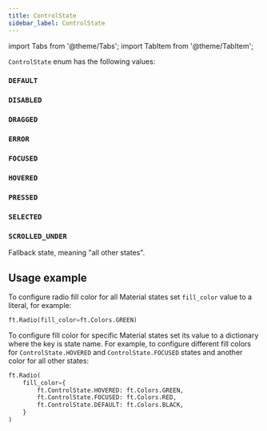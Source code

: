 ```yaml
---
title: ControlState
sidebar_label: ControlState
---
```

import Tabs from '@theme/Tabs';
import TabItem from '@theme/TabItem';

`ControlState` enum has the following values:

### `DEFAULT`

### `DISABLED`

### `DRAGGED`

### `ERROR`
### `FOCUSED`

### `HOVERED`
### `PRESSED`
### `SELECTED`
### `SCROLLED_UNDER`

Fallback state, meaning "all other states".

## Usage example

To configure radio fill color for all Material states set `fill_color` value to a literal, for example:

```python
ft.Radio(fill_color=ft.Colors.GREEN)
```

To configure fill color for specific Material states set its value to a dictionary where the key is state name. For
example, to configure different fill colors for `ControlState.HOVERED` and `ControlState.FOCUSED` states and another
color for all other states:

```python
ft.Radio(
    fill_color={
        ft.ControlState.HOVERED: ft.Colors.GREEN,
        ft.ControlState.FOCUSED: ft.Colors.RED,
        ft.ControlState.DEFAULT: ft.Colors.BLACK,
    }
)
```